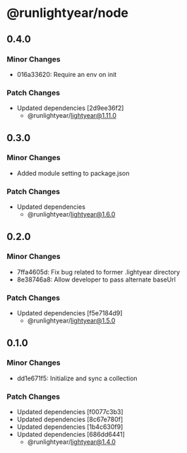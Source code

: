 # @runlightyear/node

## 0.4.0

### Minor Changes

- 016a33620: Require an env on init

### Patch Changes

- Updated dependencies [2d9ee36f2]
  - @runlightyear/lightyear@1.11.0

## 0.3.0

### Minor Changes

- Added module setting to package.json

### Patch Changes

- Updated dependencies
  - @runlightyear/lightyear@1.6.0

## 0.2.0

### Minor Changes

- 7ffa4605d: Fix bug related to former .lightyear directory
- 8e38746a8: Allow developer to pass alternate baseUrl

### Patch Changes

- Updated dependencies [f5e7184d9]
  - @runlightyear/lightyear@1.5.0

## 0.1.0

### Minor Changes

- dd1e671f5: Initialize and sync a collection

### Patch Changes

- Updated dependencies [f0077c3b3]
- Updated dependencies [8c67e780f]
- Updated dependencies [1b4c630f9]
- Updated dependencies [686dd6441]
  - @runlightyear/lightyear@1.4.0
